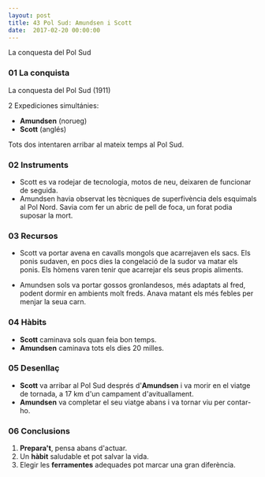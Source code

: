 ```yaml
---
layout: post
title: 43 Pol Sud: Amundsen i Scott
date:  2017-02-20 00:00:00
---
```


La conquesta del Pol Sud

### 01 La conquista

La conquesta del Pol Sud (1911)

2 Expediciones simultánies:

- **Amundsen** (norueg)
- **Scott** (anglés)

Tots dos intentaren arribar al mateix temps al Pol Sud.

### 02 Instruments

- Scott es va rodejar de tecnologia, motos de neu, deixaren de funcionar de seguida.
- Amundsen havia observat les tècniques de superfivència dels esquimals al Pol Nord. Savia com fer un abric de pell de foca, un forat podia suposar la mort.

### 03 Recursos

- Scott va portar avena en cavalls mongols que acarrejaven els sacs. Els ponis sudaven, en pocs dies la congelació de la sudor va matar els ponis. Els hòmens varen tenir que acarrejar els seus propis aliments.

- Amundsen sols va portar gossos gronlandesos, més adaptats al fred, podent dormir en ambients molt freds. Anava matant els més febles per menjar la seua carn.

### 04 Hàbits

- **Scott** caminava sols quan feia bon temps.
- **Amundsen** caminava tots els dies 20 milles.

### 05 Desenllaç

- **Scott** va arribar al Pol Sud després d'**Amundsen** i va morir en el viatge de tornada, a 17 km d'un campament d'avituallament.
- **Amundsen** va completar el seu viatge abans i va tornar viu per contar-ho.

### 06 Conclusions

1. **Prepara't**, pensa abans d'actuar.
2. Un **hàbit** saludable et pot salvar la vida.
3. Elegir les **ferramentes** adequades pot marcar una gran diferència.
